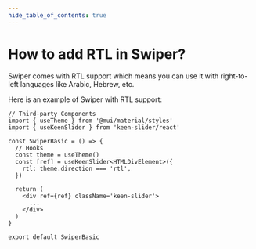 ```yaml
---
hide_table_of_contents: true
---
```


# How to add RTL in Swiper?

Swiper comes with RTL support which means you can use it with right-to-left languages like Arabic, Hebrew, etc.

Here is an example of Swiper with RTL support:

```tsx
// Third-party Components
import { useTheme } from '@mui/material/styles'
import { useKeenSlider } from 'keen-slider/react'

const SwiperBasic = () => {
  // Hooks
  const theme = useTheme()
  const [ref] = useKeenSlider<HTMLDivElement>({
    rtl: theme.direction === 'rtl',
  })

  return (
    <div ref={ref} className='keen-slider'>
      ...
    </div>
  )
}

export default SwiperBasic
```
